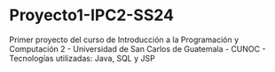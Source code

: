 # Proyecto1-IPC2-SS24
Primer proyecto del curso de Introducción a la Programación y Computación 2 - Universidad de San Carlos de Guatemala - CUNOC - Tecnologías utilizadas: Java, SQL y JSP
